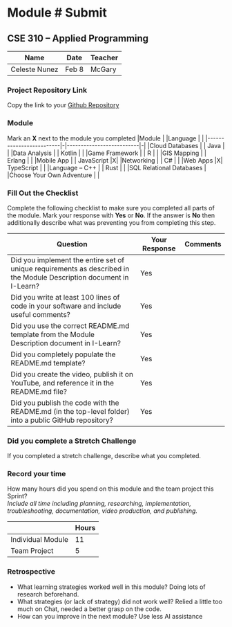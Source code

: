 # Module #<!-- Insert Module Number --> Submit
## CSE 310 – Applied Programming

|Name|Date|Teacher|
|-|-|-|
|Celeste Nunez |Feb 8 | McGary|

### Project Repository Link
Copy the link to your [Github Repository](https://github.com/celeste-nunez/portfolio.git)

### Module
Mark an **X** next to the module you completed
|Module                   | |Language                  | |
|-------------------------|-|--------------------------|-|
|Cloud Databases          | | Java                     | |
|Data Analysis            | | Kotlin                   | |
|Game Framework           | | R                        | |
|GIS Mapping              | | Erlang                   | |
|Mobile App               | | JavaScript               |X|
|Networking               | | C#                       | |
|Web Apps                 |X| TypeScript               | |
|Language – C++           | | Rust                     | |
|SQL Relational Databases | |Choose Your Own Adventure | |

### Fill Out the Checklist
Complete the following checklist to make sure you completed all parts of the module.  Mark your response with **Yes** or **No**.  If the answer is **No** then additionally describe what was preventing you from completing this step.

|Question                                                                                         |Your Response|Comments|
|--------------------------------------------------------------------------------------------------------------------|-|-|
|Did you implement the entire set of unique requirements as described in the Module Description document in I-Learn? |Yes | |
|Did you write at least 100 lines of code in your software and include useful comments?                              | Yes| |
|Did you use the correct README.md template from the Module Description document in I-Learn?                         | Yes| |
|Did you completely populate the README.md template?                                                                 | Yes| |
|Did you create the video, publish it on YouTube, and reference it in the README.md file?                            | Yes| |
|Did you publish the code with the README.md (in the top-level folder) into a public GitHub repository?              | Yes| |
 

### Did you complete a Stretch Challenge 
If you completed a stretch challenge, describe what you completed.


### Record your time
How many hours did you spend on this module and the team project this Sprint?  
*Include all time including planning, researching, implementation, troubleshooting, documentation, video production, and publishing.*

|              |Hours|
|------------------|-|
|Individual Module |11 |
|Team Project      | 5|

### Retrospective
- What learning strategies worked well in this module? 
Doing lots of research beforehand.
  <!-- Response Here -->
- What strategies (or lack of strategy) did not work well?
Relied a little too much on Chat, needed a better grasp on the code.
  <!-- Response Here -->
- How can you improve in the next module?
Use less AI assistance
  <!-- Response Here -->


<!-- Create this Markdown to a PDF and submit it. In visual studio code you can convert this to a pdf with any one of the extensions. -->